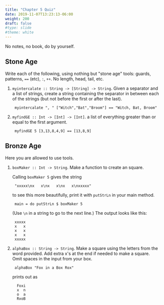 ```yaml
---
title: "Chapter 5 Quiz"
date: 2019-11-07T13:23:13-06:00
weight: 200
draft: false
#type: slide
#theme: white
---
```


No notes, no book, do by yourself.

## Stone Age

Write each of the following, using nothing but "stone age" tools:
guards, patterns, `==` (etc), `:`, `++`. No length, head, tail, etc.

1. `myintercalate :: String -> [String] -> String`. Given a separator
   and a list of strings, create a string containing the separator in
   between each of the strings (but not before the first or after the last).
   
        myintercalate ", " ["Witch","Bat","Broom"] == "Witch, Bat, Broom"
        
2. `myfindGE :: Int -> [Int] -> [Int]`.  a list of
   everything greater than or equal to the first argument.
   
        myfindGE 5 [3,13,8,4,9] == [13,8,9]



## Bronze Age

Here you are allowed to use tools.

1. `boxMaker :: Int -> String`. Make a function to create an square.

    Calling `boxMaker 5` gives the string
    
        "xxxxx\nx   x\nx   x\nx   x\nxxxxx"

    to see this more beautifully, print it with `putStrLn` in your
    main method.

        main = do putStrLn $ boxMaker 5 

    (Use `\n` in a string to go to the next line.) The output looks
    like this:
   
        xxxxx
        x   x
        x   x
        x   x
        xxxxx


2. `alphaBox :: String -> String`. Make a square using the letters
   from the word provided. Add extra x's at the end if needed to make
   a square. Omit spaces in the input from your box.
   
        alphaBox "Fox in a Box Rox"
    
    prints out as
    
         Foxi
         x  n
         o  a
         RxoB
